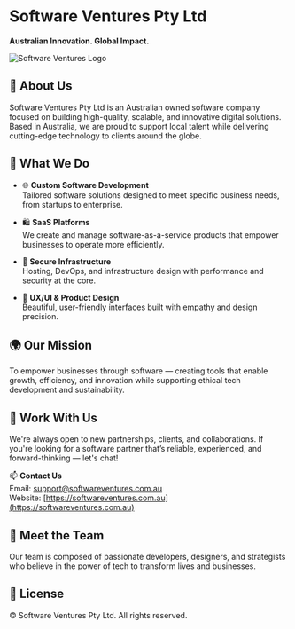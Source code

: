 # Software Ventures Pty Ltd

**Australian Innovation. Global Impact.**

![Software Ventures Logo](https://www.softwareventures.com.au/_next/image?url=%2Fandroid-chrome-512x512.png&w=256&q=75)

## 🏢 About Us

Software Ventures Pty Ltd is an Australian owned software company focused on building high-quality, scalable, and innovative digital solutions.
Based in Australia, we are proud to support local talent while delivering cutting-edge technology to clients around the globe.

## 🚀 What We Do

- 🌐 **Custom Software Development**  
  Tailored software solutions designed to meet specific business needs, from startups to enterprise.

- 🛍️ **SaaS Platforms**  
  We create and manage software-as-a-service products that empower businesses to operate more efficiently.

- 🔐 **Secure Infrastructure**  
  Hosting, DevOps, and infrastructure design with performance and security at the core.

- 🎨 **UX/UI & Product Design**  
  Beautiful, user-friendly interfaces built with empathy and design precision.

## 🌍 Our Mission

To empower businesses through software — creating tools that enable growth, efficiency, and innovation while supporting ethical tech development and sustainability.

## 🤝 Work With Us

We're always open to new partnerships, clients, and collaborations. If you're looking for a software partner that’s reliable, experienced, and forward-thinking — let's chat!

📫 **Contact Us**  
Email: [support@softwareventures.com.au](mailto:support@softwareventures.com.au)  
Website: [https://softwareventures.com.au](https://softwareventures.com.au)

## 👥 Meet the Team

Our team is composed of passionate developers, designers, and strategists who believe in the power of tech to transform lives and businesses.

## 📜 License

© Software Ventures Pty Ltd. All rights reserved.
